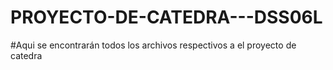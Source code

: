 # PROYECTO-DE-CATEDRA---DSS06L
#Aqui se encontrarán todos los archivos respectivos a el proyecto de catedra
